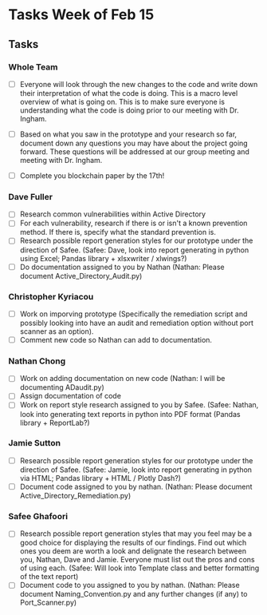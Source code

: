 
# Tasks Week of Feb 15 #

## Tasks ##

### Whole Team ###


- [ ] Everyone will look through the new changes to the code and write down their interpretation of what the code is doing. This is a macro level overview of what is going on. This is to make sure everyone is understanding what the code is doing prior to our meeting with Dr. Ingham.
- [ ] Based on what you saw in the prototype and your research so far, document down any questions you may have about the project going forward. These questions will be addressed at our group meeting and meeting with Dr. Ingham.
- [ ] Complete you blockchain paper by the 17th!


### Dave Fuller ###

- [ ] Research common vulnerabilities within Active Directory
- [ ] For each vulnerability, research if there is or isn't a known prevention method. If there is, specify what the standard prevention is.
- [ ] Research possible report generation styles for our prototype under the direction of Safee. (Safee: Dave, look into report generating in python using Excel; Pandas library + xlsxwriter / xlwings?)
- [ ] Do documentation assigned to you by Nathan (Nathan: Please document Active_Directory_Audit.py)

### Christopher Kyriacou ###

- [ ] Work on imporving prototype (Specifically the remediation script and possibly looking into have an audit and remediation option without port scanner as an option).
- [ ] Comment new code so Nathan can add to documentation.

### Nathan Chong ###

- [ ] Work on adding documentation on new code (Nathan: I will be documenting ADaudit.py)
- [ ] Assign documentation of code
- [ ] Work on report style research assigned to you by Safee. (Safee: Nathan, look into generating text reports in python into PDF format (Pandas library + ReportLab?)

### Jamie Sutton ### 

- [ ] Research possible report generation styles for our prototype under the direction of Safee. (Safee: Jamie, look into report generating in python via HTML; Pandas library + HTML / Plotly Dash?)
- [ ] Document code assigned to you by nathan. (Nathan: Please document Active_Directory_Remediation.py)

### Safee Ghafoori ###
 
- [ ] Research possible report generation styles that may you feel may be a good choice for displaying the results of our findings. Find out which ones you deem are worth a look and delignate the research between you, Nathan, Dave and Jamie. Everyone must list out the pros and cons of using each. (Safee: Will look into Template class and better formatting of the text report)
- [ ] Document code to you assigned to you by nathan. (Nathan: Please document Naming_Convention.py and any further changes (if any) to Port_Scanner.py)
